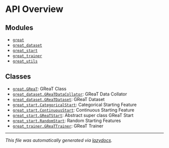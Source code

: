 <!-- markdownlint-disable -->

# API Overview

## Modules

- [`great`](./great.md#module-great)
- [`great_dataset`](./great_dataset.md#module-great_dataset)
- [`great_start`](./great_start.md#module-great_start)
- [`great_trainer`](./great_trainer.md#module-great_trainer)
- [`great_utils`](./great_utils.md#module-great_utils)

## Classes

- [`great.GReaT`](./great.md#class-great): GReaT Class
- [`great_dataset.GReaTDataCollator`](./great_dataset.md#class-greatdatacollator): GReaT Data Collator
- [`great_dataset.GReaTDataset`](./great_dataset.md#class-greatdataset): GReaT Dataset
- [`great_start.CategoricalStart`](./great_start.md#class-categoricalstart): Categorical Starting Feature
- [`great_start.ContinuousStart`](./great_start.md#class-continuousstart): Continuous Starting Feature
- [`great_start.GReaTStart`](./great_start.md#class-greatstart): Abstract super class GReaT Start
- [`great_start.RandomStart`](./great_start.md#class-randomstart): Random Starting Features
- [`great_trainer.GReaTTrainer`](./great_trainer.md#class-greattrainer): GReaT Trainer


---

_This file was automatically generated via [lazydocs](https://github.com/ml-tooling/lazydocs)._
